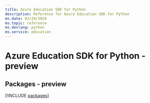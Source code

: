 ```yaml
---
title: Azure Education SDK for Python
description: Reference for Azure Education SDK for Python
ms.date: 03/29/2024
ms.topic: reference
ms.devlang: python
ms.service: education
---
```

# Azure Education SDK for Python - preview
## Packages - preview
[!INCLUDE [packages](education-index.md)]